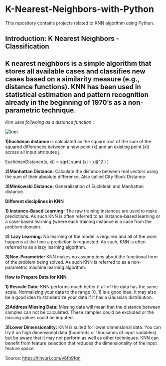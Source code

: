 # K-Nearest-Neighbors-with-Python
This repository contains projects related to KNN algorithm using Python.

## Introduction: K Nearest Neighbors - Classification
K nearest neighbors is a simple algorithm that stores all available cases and classifies new cases based 
on a similarity measure (e.g., distance functions). KNN has been used in statistical estimation and pattern 
recognition already in the beginning of 1970’s as a non-parametric technique.
-------------------------------------------------------------------------------------------------------------
_Knn uses follwoing as a distance function_ :  

  ![knn](http://www.saedsayad.com/images/KNN_similarity.png)
 
**1)Euclidean distance** is calculated as the square root of the sum of the squared differences between a new point (x) and an existing point (xi) across all input attributes j.

EuclideanDistance(x, xi) = sqrt( sum( (xj – xij)^2 ) )

**2)Manhattan Distance:** Calculate the distance between real vectors using the sum of their absolute difference. Also called City Block Distance. 

**3)Minkowski Distance:** Generalization of Euclidean and Manhattan distance.

**Different disciplines in KNN**

**1) Instance-Based Learning:** The raw training instances are used to make predictions.
As such KNN is often referred to as instance-based learning or a case-based learning 
(where each training instance is a case from the problem domain).

**2) Lazy Learning:** No learning of the model is required and all of the work happens 
at the time a prediction is requested. As such, KNN is often referred to as a lazy learning algorithm.

**3)Non-Parametric:** KNN makes no assumptions about the functional form of the problem 
being solved. As such KNN is referred to as a non-parametric machine learning algorithm.

**How to Prepare Data for KNN**

**1) Rescale Data:** KNN performs much better if all of the data has the same scale.
Normalizing your data to the range [0, 1] is a good idea. It may also be a good idea to 
standardize your data if it has a Gaussian distribution.

**2)Address Missing Data:** Missing data will mean that the distance between samples can 
not be calculated. These samples could be excluded or the missing values could be imputed.

**3)Lower Dimensionality:** KNN is suited for lower dimensional data. You can try it on high dimensional data 
(hundreds or thousands of input variables) but be aware that it may not perform as well as other techniques. 
KNN can benefit from feature selection that reduces the dimensionality of the input feature space.

Source: https://tinyurl.com/y8fh9fgn
